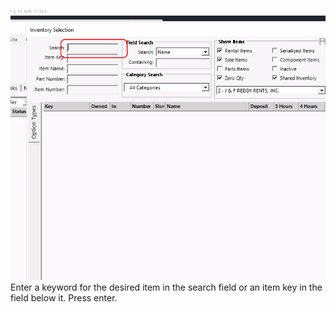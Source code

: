 ![ns0](./static/pictures/NS9.png)
Enter a keyword for the desired item in the search field or an item key in the field below it. Press enter.
